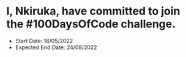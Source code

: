 # I, Nkiruka, have committed to join the #100DaysOfCode challenge.

* Start Date: 16/05/2022
* Expected End Date: 24/08/2022
